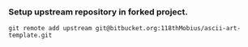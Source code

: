 ### Setup upstream repository in forked project.

```
git remote add upstream git@bitbucket.org:118thMobius/ascii-art-template.git
```
